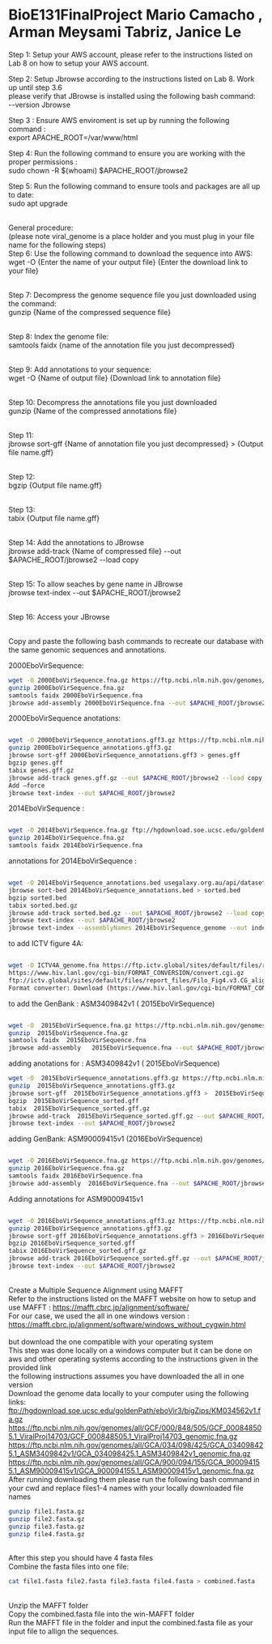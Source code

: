 # BioE131FinalProject Mario Camacho , Arman Meysami Tabriz, Janice Le
Step 1: Setup your AWS account, please refer to the instructions listed on Lab 8 on how to setup your AWS account. <br> 

Step 2: Setup Jbrowse according to the instructions listed on Lab 8. Work up until step 3.6  <br> 
please verify that JBrowse is installed using the following bash command: <br>
--version Jbrowse <br>

Step 3 : Ensure AWS enviroment is set up by running the following command : <br>
export APACHE_ROOT=/var/www/html <br>

Step 4: Run the following command to ensure you are working with the proper permissions : <br>
sudo chown -R $(whoami) $APACHE_ROOT/jbrowse2 <br>

Step 5: Run the following command to ensure tools and packages are all up to date: <br>
sudo apt upgrade



<br>General procedure: 
<br>(please note viral_genome is a place holder and you must plug in your file name for the following steps)
<br>Step 6: Use the following command to download the sequence into AWS: <br>
wget -O {Enter the name of your output file} {Enter the download link to your file}

<br>Step 7: Decompress the genome sequence file you just downloaded using the command:
<br> gunzip {Name of the compressed sequence file}

<br>Step 8: Index the genome file:
<br> samtools faidx {name of the annotation file you just decompressed}

<br>Step 9: Add annotations to your sequence:
<br> wget -O {Name of output file} {Download link to annotation file}

<br>Step 10: Decompress the annotations file you just downloaded
<br> gunzip {Name of the compressed annotations file}

<br>Step 11: 
<br> jbrowse sort-gff {Name of annotation file you just decompressed} > {Output file name.gff}

<br>Step 12:
<br> bgzip {Output file name.gff}

<br>Step 13: 
<br> tabix {Output file name.gff}

<br>Step 14: Add the annotations to JBrowse
<br> jbrowse add-track {Name of compressed file} --out $APACHE_ROOT/jbrowse2 --load copy

<br>Step 15: To allow seaches by gene name in JBrowse
<br> jbrowse text-index --out $APACHE_ROOT/jbrowse2

<br>Step 16: Access your JBrowse





<br>Copy and paste the following bash commands to recreate our database with the same genomic sequences and annotations.

2000EboVirSequence: 
```bash
wget -O 2000EboVirSequence.fna.gz https://ftp.ncbi.nlm.nih.gov/genomes/all/GCF/000/848/505/GCF_000848505.1_ViralProj14703/GCF_000848505.1_ViralProj14703_genomic.fna.gz 
gunzip 2000EboVirSequence.fna.gz
samtools faidx 2000EboVirSequence.fna
jbrowse add-assembly 2000EboVirSequence.fna --out $APACHE_ROOT/jbrowse2 --load copy
```


2000EboVirSequence anotations: 
```bash

wget -O 2000EboVirSequence_annotations.gff3.gz https://ftp.ncbi.nlm.nih.gov/genomes/all/GCF/000/848/505/GCF_000848505.1_ViralProj14703/GCF_000848505.1_ViralProj14703_genomic.gff.gz 
gunzip 2000EboVirSequence_annotations.gff3.gz
jbrowse sort-gff 2000EboVirSequence_annotations.gff3 > genes.gff
bgzip genes.gff
tabix genes.gff.gz
jbrowse add-track genes.gff.gz --out $APACHE_ROOT/jbrowse2 --load copy
Add —force
jbrowse text-index --out $APACHE_ROOT/jbrowse2
```



2014EboVirSequence : 
```bash

wget -O 2014EboVirSequence.fna.gz ftp://hgdownload.soe.ucsc.edu/goldenPath/eboVir3/bigZips/KM034562v1.fa.gz
gunzip 2014EboVirSequence.fna.gz
samtools faidx 2014EboVirSequence.fna
```



annotations for  2014EboVirSequence : 
```bash

wget -O 2014EboVirSequence_annotations.bed usegalaxy.org.au/api/datasets/a6e389a98c2d16789414434a46f1f1ba/display?to_ext=bed
jbrowse sort-bed 2014EboVirSequence_annotations.bed > sorted.bed
bgzip sorted.bed
tabix sorted.bed.gz
jbrowse add-track sorted.bed.gz --out $APACHE_ROOT/jbrowse2 --load copy --assemblyNames 2014.fna
jbrowse text-index --out $APACHE_ROOT/jbrowse2 
jbrowse text-index --assemblyNames 2014EboVirSequence_genome --out indexed.bed --file sorted2.bed
```





to add ICTV figure 4A:
```bash

wget -O ICTV4A_genome.fna https://ftp.ictv.global/sites/default/files/report_files/Filo_Fig4.v3.CG_alignment.TXT --no-check-certificate
https://www.hiv.lanl.gov/cgi-bin/FORMAT_CONVERSION/convert.cgi.gz
ftp://ictv.global/sites/default/files/report_files/Filo_Fig4.v3.CG_alignment.TXT
Format converter: Download (https://www.hiv.lanl.gov/cgi-bin/FORMAT_CONVERSION/convert.cgi)
```



to add the GenBank : ASM3409842v1 ( 2015EboVirSequence)
```bash

wget -O  2015EboVirSequence.fna.gz https://ftp.ncbi.nlm.nih.gov/genomes/all/GCA/034/098/425/GCA_034098425.1_ASM3409842v1/GCA_034098425.1_ASM3409842v1_genomic.fna.gz
gunzip  2015EboVirSequence.fna.gz
samtools faidx  2015EboVirSequence.fna
jbrowse add-assembly   2015EboVirSequence.fna --out $APACHE_ROOT/jbrowse2 --load copy
```
adding anotations for : ASM3409842v1 ( 2015EboVirSequence)
```bash
wget -O  2015EboVirSequence_annotations.gff3.gz https://ftp.ncbi.nlm.nih.gov/genomes/all/GCA/034/098/425/GCA_034098425.1_ASM3409842v1/GCA_034098425.1_ASM3409842v1_genomic.gff.gz 
gunzip  2015EboVirSequence_annotations.gff3.gz
jbrowse sort-gff  2015EboVirSequence_annotations.gff3 >  2015EboVirSequence_sorted.gff
bgzip  2015EboVirSequence_sorted.gff
tabix  2015EboVirSequence_sorted.gff.gz
jbrowse add-track  2015EboVirSequence_sorted.gff.gz --out $APACHE_ROOT/jbrowse2 --load copy --assemblyNames  2015EboVirSequence_anotated.fna
jbrowse text-index --out $APACHE_ROOT/jbrowse2
```

adding GenBank: ASM90009415v1 (2016EboVirSequence)
```bash

wget -O 2016EboVirSequence.fna.gz https://ftp.ncbi.nlm.nih.gov/genomes/all/GCA/900/094/155/GCA_900094155.1_ASM90009415v1/GCA_900094155.1_ASM90009415v1_genomic.fna.gz 
gunzip 2016EboVirSequence.fna.gz 
samtools faidx 2016EboVirSequence.fna
jbrowse add-assembly  2016EboVirSequence.fna --out $APACHE_ROOT/jbrowse2 --load copy
```
Adding annotations for ASM90009415v1
```bash

wget -O 2016EboVirSequence_annotations.gff3.gz https://ftp.ncbi.nlm.nih.gov/genomes/all/GCA/900/094/155/GCA_900094155.1_ASM90009415v1/GCA_900094155.1_ASM90009415v1_genomic.gff.gz
gunzip 2016EboVirSequence_annotations.gff3.gz
jbrowse sort-gff 2016EboVirSequence_annotations.gff3 > 2016EboVirSequence_sorted.gff
bgzip 2016EboVirSequence_sorted.gff
tabix 2016EboVirSequence_sorted.gff.gz
jbrowse add-track 2016EboVirSequence_sorted.gff.gz --out $APACHE_ROOT/jbrowse2 --load copy --assemblyNames 2016EboVirSequenceAnotated.fna
jbrowse text-index --out $APACHE_ROOT/jbrowse2
```

<br> Create a Multiple Sequence Alignment using MAFFT 
<br> Refer to the instructions listed on the MAFFT website on how to setup and use MAFFT : https://mafft.cbrc.jp/alignment/software/
<br> For our case, we used the all in one windows version : https://mafft.cbrc.jp/alignment/software/windows_without_cygwin.html    
<br> but download the one compatible with your operating system
<br> This step was done locally on a windows computer but it can be done on aws and other operating systems according to the instructions given in the provided link
<br> the following instructions assumes you have downloaded the all in one version
<br> Download the genome data locally to your computer using the following links:
<br> ftp://hgdownload.soe.ucsc.edu/goldenPath/eboVir3/bigZips/KM034562v1.fa.gz
<br> https://ftp.ncbi.nlm.nih.gov/genomes/all/GCF/000/848/505/GCF_000848505.1_ViralProj14703/GCF_000848505.1_ViralProj14703_genomic.fna.gz 
<br> https://ftp.ncbi.nlm.nih.gov/genomes/all/GCA/034/098/425/GCA_034098425.1_ASM3409842v1/GCA_034098425.1_ASM3409842v1_genomic.fna.gz
<br> https://ftp.ncbi.nlm.nih.gov/genomes/all/GCA/900/094/155/GCA_900094155.1_ASM90009415v1/GCA_900094155.1_ASM90009415v1_genomic.fna.gz 
<br> After running downloading them please run the following bash command in your cwd and replace files1-4 names with your locally downloaded file names
```bash
gunzip file1.fasta.gz
gunzip file2.fasta.gz
gunzip file3.fasta.gz
gunzip file4.fasta.gz
```
<br> After this step you should have 4 fasta files
<br> Combine the fasta files into one file:
```bash
cat file1.fasta file2.fasta file3.fasta file4.fasta > combined.fasta
```
<br> Unzip the MAFFT folder
<br> Copy the combined.fasta file into the win-MAFFT folder
<br> Run the MAFFT file in the folder and input the combined.fasta file as your input file to allign the sequences.























